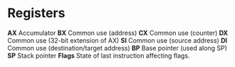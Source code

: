 # Registers
**AX** Accumulator
**BX** Common use (address)
**CX** Common use (counter)
**DX** Common use (32-bit extension of AX)
**SI** Common use (source address)
**DI** Common use (destination/target address)
**BP** Base pointer (used along SP)
**SP** Stack pointer
**Flags** State of last instruction affecting flags.

